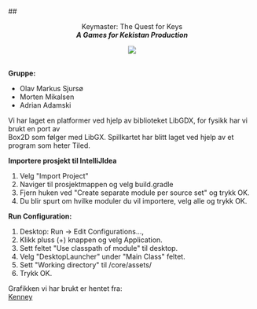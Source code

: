 ##<center>Keymaster: The Quest for Keys</center>
**_<center>A Games for Kekistan Production</center>_**

<div style="text-align:center"><img src ="https://pepethefrogfaith.files.wordpress.com/2016/11/meme_wizard.jpg" /></div>

<br>

**Gruppe:**
* Olav Markus Sjursø <br>
* Morten Mikalsen <br>
* Adrian Adamski <br>

Vi har laget en platformer ved hjelp av biblioteket LibGDX, for fysikk har vi brukt en port av <br>Box2D som følger med LibGX. Spillkartet har blitt laget ved hjelp av et program som heter Tiled.



**Importere prosjekt til IntelliJIdea** <br>
1. Velg "Import Project"<br>
2. Naviger til prosjektmappen og velg build.gradle<br>
3. Fjern huken ved "Create separate module per source set" og trykk OK.<br> 
4. Du blir spurt om hvilke moduler du vil importere, velg alle og trykk OK.<br>

**Run Configuration:**<br>
1. Desktop: Run -> Edit Configurations..., <br>
2. Klikk pluss (+) knappen og velg Application. <br>
3. Sett feltet "Use classpath of module" til desktop. <br>
4. Velg "DesktopLauncher" under "Main Class" feltet.<br> 
5. Sett "Working directory" til /core/assets/ <br>
6. Trykk OK. <br>
	

Grafikken vi har brukt er hentet fra:<br>
[Kenney](http://www.kenney.nl/)